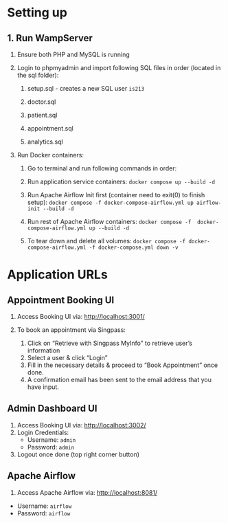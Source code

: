 # Setting up

## 1. Run WampServer

1.  Ensure both PHP and MySQL is running
    
2.  Login to phpmyadmin and import following SQL files in order (located in the sql folder):
    

	1.  setup.sql - creates a new SQL user `is213`
    
	2.  doctor.sql
    
	3.  patient.sql
    
	4.  appointment.sql
    
	5.  analytics.sql
    

3.  Run Docker containers:
    

	1.  Go to terminal and run following commands in order:

	2.  Run application service containers: `docker compose up --build -d`
    
	3.  Run Apache Airflow Init first (container need to exit(0) to finish setup): `docker compose -f docker-compose-airflow.yml up airflow-init --build -d`
	
	4.  Run rest of Apache Airflow containers: `docker compose -f  docker-compose-airflow.yml up --build -d`
   
	5.  To tear down and delete all volumes: `docker compose -f docker-compose-airflow.yml -f docker-compose.yml down -v`

    

# Application URLs

## Appointment Booking UI

1.  Access Booking UI via: [http://localhost:3001/](http://localhost:3001/)
    
2.  To book an appointment via Singpass:
	1.  Click on “Retrieve with Singpass MyInfo” to retrieve user’s information
	2.  Select a user & click “Login”
    3.  Fill in the necessary details & proceed to “Book Appointment” once done.
     4.  A confirmation email has been sent to the email address that you have input.
    
## Admin Dashboard UI

1.  Access Booking UI via: [http://localhost:3002/](http://localhost:3001/)
2.  Login Credentials:
    -   Username: `admin`
    -   Password: `admin`
3.  Logout once done (top right corner button)
    
## Apache Airflow

1.  Access Apache Airflow via: [http://localhost:8081/](http://localhost:3001/)
-   Username: `airflow`
-   Password: `airflow`

